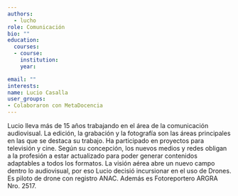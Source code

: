 ```yaml
---
authors:
  - lucho
role: Comunicación
bio: ""
education:
  courses:
  - course: 
    institution: 
    year: 

email: ""
interests:
name: Lucio Casalla
user_groups:
- Colaboraron con MetaDocencia
---
```


Lucio lleva más de 15 años trabajando en el área de la comunicación audiovisual. La edición, la grabación y la fotografía son las áreas principales en las que se destaca su trabajo. Ha participado en proyectos para televisión y cine. 
Según su concepción, los nuevos medios y redes obligan a la profesión a estar actualizado para poder generar contenidos adaptables a todos los formatos. 
La visión aérea abre un nuevo campo dentro lo audiovisual, por eso Lucio decisió incursionar en el uso de Drones. Es piloto de drone con registro ANAC. Además es Fotoreportero ARGRA Nro. 2517.
